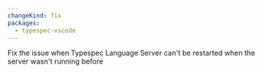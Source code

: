 ```yaml
---
changeKind: fix
packages:
  - typespec-vscode
---
```


Fix the issue when Typespec Language Server can't be restarted when the server wasn't running before
